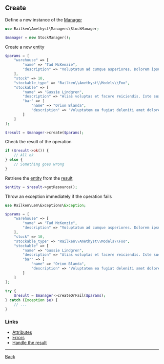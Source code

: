 ## Create

Define a new instance of the [Manager](manager.md)

```php
use Railken\Amethyst\Managers\StockManager;

$manager = new StockManager();
```

Create a new [entity](model.md)

```php
$params = [
    "warehouse" => [
        "name" => "Tad McKenzie",
        "description" => "Voluptatum ad cumque asperiores. Dolorem ipsum modi vel eaque. Laudantium pariatur facilis minima neque repellendus."
    ],
    "stock" => 10,
    "stockable_type" => "Railken\\Amethyst\\Models\\Foo",
    "stockable" => [
        "name" => "Gussie Lindgren",
        "description" => "Alias voluptas et facere reiciendis. Iste suscipit id iure impedit blanditiis et voluptatem aut. Nihil rerum soluta sed repellendus. Eum assumenda quam eum iste aut ad.",
        "bar" => [
            "name" => "Orion Blanda",
            "description" => "Voluptatem ea fugiat deleniti amet dolore. Non dolores in qui et laboriosam inventore nostrum quasi. Et quo explicabo cum doloremque adipisci dolores omnis."
        ]
    ]
];

$result = $manager->create($params);
```

Check the result of the operation

```php
if ($result->ok()) {
    // All ok
} else {
    // Something goes wrong
}
```

Retrieve the [entity](model.md) from the [result](result.md)

```php
$entity = $result->getResource();
```

Throw an exception immediately if the operation fails

```php
use Railken\Lem\Exceptions\Exception;

$params = [
    "warehouse" => [
        "name" => "Tad McKenzie",
        "description" => "Voluptatum ad cumque asperiores. Dolorem ipsum modi vel eaque. Laudantium pariatur facilis minima neque repellendus."
    ],
    "stock" => 10,
    "stockable_type" => "Railken\\Amethyst\\Models\\Foo",
    "stockable" => [
        "name" => "Gussie Lindgren",
        "description" => "Alias voluptas et facere reiciendis. Iste suscipit id iure impedit blanditiis et voluptatem aut. Nihil rerum soluta sed repellendus. Eum assumenda quam eum iste aut ad.",
        "bar" => [
            "name" => "Orion Blanda",
            "description" => "Voluptatem ea fugiat deleniti amet dolore. Non dolores in qui et laboriosam inventore nostrum quasi. Et quo explicabo cum doloremque adipisci dolores omnis."
        ]
    ]
];
   
try {
    $result = $manager->createOrFail($params);
} catch (Exception $e) {
    // ...
}
```

### Links
* [Attributes](attributes.md)
* [Errors](errors.md)
* [Handle the result](result.md)

---
[Back](index.md)